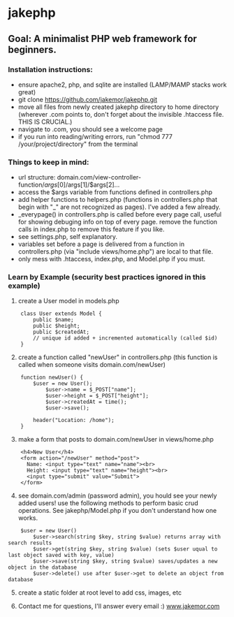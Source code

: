 # jakephp

## Goal: A minimalist PHP web framework for beginners.

### Installation instructions:
- ensure apache2, php, and sqlite are installed (LAMP/MAMP stacks work great)
- git clone https://github.com/jakemor/jakephp.git
- move all files from newly created jakephp directory to home directory (wherever <your-domain>.com points to, don't forget about the invisible .htaccess file. THIS IS CRUCIAL.)
- navigate to <your-domain>.com, you should see a welcome page
- if you run into reading/writing errors, run "chmod 777 /your/project/directory" from the terminal

### Things to keep in mind:
- url structure: domain.com/view-controller-function/$args[0]/$args[1]/$args[2]...
- access the $args variable from functions defined in controllers.php
- add helper functions to helpers.php (functions in controllers.php that begin with "_" are not recognized as pages). I've added a few already.
- _everypage() in controllers.php is called before every page call, useful for showing debuging info on top of every page. remove the function calls in index.php to remove this feature if you like.
- see settings.php, self explanatory.
- variables set before a page is delivered from a function in controllers.php (via "include views/home.php") are local to that file.
- only mess with .htaccess, index.php, and Model.php if you must.

### Learn by Example (security best practices ignored in this example)
1. create a User model in models.php
```
	class User extends Model {
		public $name;
		public $height;
		public $createdAt; 
		// unique id added + incremented automatically (called $id)
	}
```

2. create a function called "newUser" in controllers.php (this function is called when someone visits domain.com/newUser)
```
	function newUser() {
		$user = new User(); 
			$user->name = $_POST["name"]; 
			$user->height = $_POST["height"];
			$user->createdAt = time();
			$user->save(); 

		header("Location: /home"); 
	}
```

3. make a form that posts to domain.com/newUser in views/home.php
```
    <h4>New User</h4>
    <form action="/newUser" method="post">
      Name: <input type="text" name="name"><br>
      Height: <input type="text" name="height"><br>
      <input type="submit" value="Submit">
    </form>
```

4. see domain.com/admin (password admin), you hould see your newly added users! use the following methods to perform basic crud operations. See jakephp/Model.php if you don't understand how one works.
```
	$user = new User()
		$user->search(string $key, string $value) returns array with search results
		$user->get(string $key, string $value) (sets $user uqual to last object saved with key, value)
		$user->save(string $key, string $value) saves/updates a new object in the database
		$user->delete() use after $user->get to delete an object from database
```
5. create a static folder at root level to add css, images, etc

6. Contact me for questions, I'll answer every email :) www.jakemor.com

